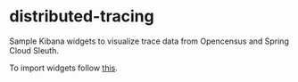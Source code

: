 # distributed-tracing

Sample Kibana widgets to visualize trace data from Opencensus and Spring Cloud Sleuth.

To import widgets follow [this](https://www.elastic.co/guide/en/kibana/current/loading-a-saved-dashboard.html).


